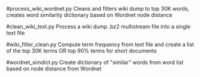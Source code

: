 #process_wiki_wordnet.py
Cleans and filters wiki dump to top 30K words, creates word similarity dictionary based on Wordnet node distance

#clean_wiki_text.py
Process a wiki dump .bz2 multistream file into a single text file

#wiki_filter_clean.py
Compute term frequency from text file and create a list of the top 30K terms OR top 90% terms for short documents

#wordnet_simdict.py
Create dictionary of "similar" words from word list based on node distance from Wordnet
